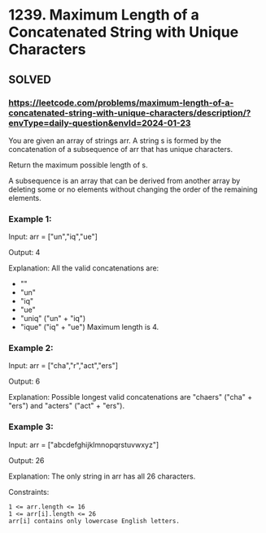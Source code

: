 # 1239. Maximum Length of a Concatenated String with Unique Characters

## SOLVED

### https://leetcode.com/problems/maximum-length-of-a-concatenated-string-with-unique-characters/description/?envType=daily-question&envId=2024-01-23

You are given an array of strings arr. A string s is formed by the concatenation of a subsequence of arr that has unique characters.

Return the maximum possible length of s.

A subsequence is an array that can be derived from another array by deleting some or no elements without changing the order of the remaining elements.



### Example 1:

Input: arr = ["un","iq","ue"]

Output: 4

Explanation: All the valid concatenations are:
- ""
- "un"
- "iq"
- "ue"
- "uniq" ("un" + "iq")
- "ique" ("iq" + "ue")
  Maximum length is 4.

### Example 2:

Input: arr = ["cha","r","act","ers"]

Output: 6

Explanation: Possible longest valid concatenations are "chaers" ("cha" + "ers") and "acters" ("act" + "ers").

### Example 3:

Input: arr = ["abcdefghijklmnopqrstuvwxyz"]

Output: 26

Explanation: The only string in arr has all 26 characters.



Constraints:

    1 <= arr.length <= 16
    1 <= arr[i].length <= 26
    arr[i] contains only lowercase English letters.

